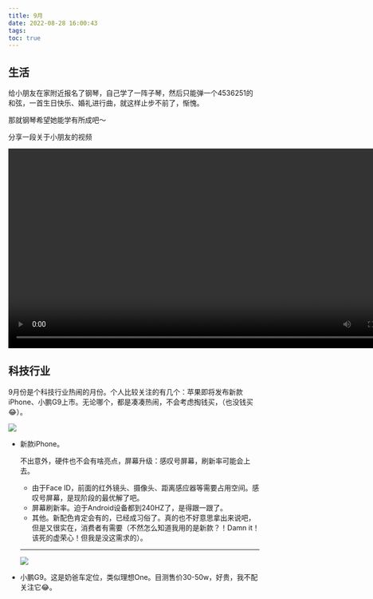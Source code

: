 ```yaml
---
title: 9月
date: 2022-08-28 16:00:43
tags:
toc: true
---
```




## 生活

给小朋友在家附近报名了钢琴，自己学了一阵子琴，然后只能弹一个4536251的和弦，一首生日快乐、婚礼进行曲，就这样止步不前了，惭愧。

那就钢琴希望她能学有所成吧～

分享一段关于小朋友的视频

<video height=400 src="https://samingzhong.github.io/images/2022/video828.mp4" controls>   你的浏览器不支持 <code>video</code> 标签。 </video>

## 科技行业

9月份是个科技行业热闹的月份。个人比较关注的有几个：苹果即将发布新款iPhone、小鹏G9上市。无论哪个，都是凑凑热闹，不会考虑掏钱买，（也没钱买😂）。

![](/images/2022/iphone14.jpeg)

- 新款iPhone。

  不出意外，硬件也不会有啥亮点，屏幕升级：感叹号屏幕，刷新率可能会上去。

  - 由于Face ID，前面的红外镜头、摄像头、距离感应器等需要占用空间。感叹号屏幕，是现阶段的最优解了吧。
  - 屏幕刷新率。迫于Android设备都到240HZ了，是得跟一跟了。
  - 其他。新配色肯定会有的，已经成习俗了。真的也不好意思拿出来说吧，但是又很实在，消费者有需要（不然怎么知道我用的是新款？！Damn it！该死的虚荣心！但我是没这需求的）。

  

  ---

  

  ![](/images/2022/G9.jpeg)

- 小鹏G9。这是奶爸车定位，类似理想One。目测售价30-50w，好贵，我不配关注它😂。

